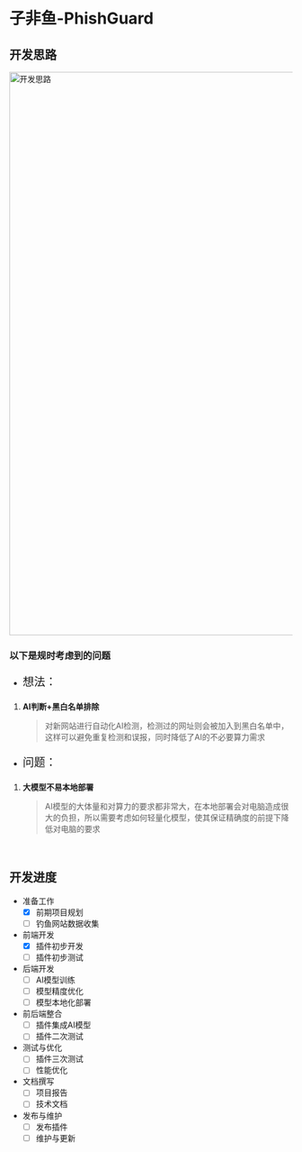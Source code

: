 # 子非鱼-PhishGuard
## 开发思路
<img src="https://img.picui.cn/free/2025/03/12/67d13153a920b.png" alt="开发思路" width="1000">  

<br>  

### 以下是规时考虑到的问题

- <p style="font-size: 20px;">想法：</p>
1. **AI判断+黑白名单排除**
    >对新网站进行自动化AI检测，检测过的网址则会被加入到黑白名单中，这样可以避免重复检测和误报，同时降低了AI的不必要算力需求

- <p style="font-size: 20px;">问题：</p>
1. **大模型不易本地部署**
    >AI模型的大体量和对算力的要求都非常大，在本地部署会对电脑造成很大的负担，所以需要考虑如何轻量化模型，使其保证精确度的前提下降低对电脑的要求

<br>

## 开发进度
- 准备工作
  - [x] 前期项目规划
  - [ ] 钓鱼网站数据收集
- 前端开发
  - [x] 插件初步开发
  - [ ] 插件初步测试 
- 后端开发
  - [ ] AI模型训练
  - [ ] 模型精度优化
  - [ ] 模型本地化部署
- 前后端整合
  - [ ] 插件集成AI模型
  - [ ] 插件二次测试
- 测试与优化
  - [ ] 插件三次测试
  - [ ] 性能优化
- 文档撰写
  - [ ] 项目报告
  - [ ] 技术文档
- 发布与维护
  - [ ] 发布插件
  - [ ] 维护与更新